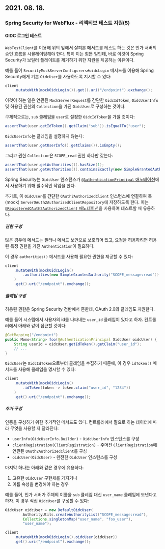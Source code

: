 ## 2021. 08. 18.

### Spring Security for WebFlux - 리액티브 테스트 지원(5)

#### OIDC 로그인 테스트

`WebTestClient`를 이용해 위의 앞에서 살펴본 메서드를 테스트 하는 것은 인가 서버의 승인 흐름을 시뮬레이팅해야 한다. 특히 이는 힘든 일인데, 바로 이것이 Spring Security가 보일러 플레이트를 제거하기 위한 지원을 제공하는 이유이다.

예를 들어 `SecurityMockServerConfigurers#oidcLogin` 메서드를 이용해 Spring Security에게 기본 `OidcUser`를 사용하도록 지시할 수 있다:

```java
client
    .mutateWith(mockOidcLogin()).get().uri("/endpoint").exchange();
```

이것이 하는 일은 연관된 `MockServerRequest`를 간단한 `OidcIdToken`, `OidcUserInfo` 및 허용된 권한의 `Collection`을 가진 `OidcUser`로 구성하는 것이다.

구체적으로는, `sub` 클레임을 `user`로 설정한 `OidcIdToken`을 가질 것이다:

```java
assertThat(user.getIdToken().getClaim("sub")).isEqualTo("user");
```

`OidcUserInfo`는 클레임을 설정하지 않는다:

```java
assertThat(user.getUserInfo().getClaims()).isEmpty();
```

그리고 권한 `Collection`은 `SCOPE_read` 권한 하나만 갖는다:

```java
assertThat(user.getAuthorities()).hasSize(1);
assertThat(user.getAuthorities()).containsExactly(new SimpleGrantedAuthority("SCOPE_read"));
```

Spring Security는 `OidcUser` 인스턴스가 [`@AuthenticationPrincipal` 애노테이션][authentication-principal]에서 사용하기 위해 필수적인 작업을 한다.

추가로, 이 `OidcUser`를 간단한 `OAuth2AuthorizedClient` 인스턴스에 연결하여 목(mock) `ServerOAuth2AuthorizedClientRepository`에 저장하도록 한다. 이는 [`@RegisteredOAuth2AuthorizedClient` 애노테이션][webflux-testing-oauth2]을 사용하여 테스트할 때 유용하다.

##### 권한 구성

많은 경우에 메서드는 필터나 메서드 보안으로 보호되어 있고, 요청을 허용하려면 허용된 특정 권한을 가진 `Authentication`이 필요하다. 

이 경우 `authorities()` 메서드를 사용해 필요한 권한을 제공할 수 있다:

```java
client
    .mutateWith(mockOidcLogin()
        .authorities(new SimpleGrantedAuthority("SCOPE_message:read"))
    )
    .get().uri("/endpoint").exchange();
```

##### 클레임 구성

허용된 권한은 Spring Security 전반에서 흔한데, OAuth 2.0의 클레임도 지원한다.

예를 들어 시스템에서 사용자의 id를 나타내는 `user_id` 클레임이 있다고 하자. 컨트롤러에서 아래와 같이 접근할 것이다:

```java
@GetMapping("/endpoint")
public Mono<String> foo(@AuthenticationPrincipal OidcUser oidcUser) {
    String userId = oidcUser.getIdToken().getClaim("user_id");
    // ...
}
```

`OidcUser`는 `OidcIdToken`으로부터 클레임을 수집하기 때문에, 이 경우 `idToken()` 메서드를 사용해 클레임을 명시할 수 있다:

```java
client
    .mutateWith(mockOidcLogin()
        .idToken(token -> token.claim("user_id", "1234"))
    )
    .get().uri("/endpoint").exchange();
```

##### 추가 구성

인증을 구성하기 위한 추가적인 메서드도 있다. 컨트롤러에서 필요로 하는 데이터에 따라 무엇을 사용할 지 달라진다:

* `userInfo(OidcUserInfo.Builder)` - `OidcUserInfo` 인스턴스를 구성
* `clientRegistration(ClientRegistration)` - 주어진 `ClientRegistration`에 연관된 `OAuth2AuthorizedClient`를 구성
* `oidcUser(OidcUser)` - 완전한 `OidcUser` 인스턴스를 구성

마지막 하나는 아래와 같은 경우에 유용하다:

1. 고유한 `OidcUser` 구현체를 가지거나
2. 이름 속성을 변경해야 하는 경우

예를 들어, 인가 서버가 주체의 이름을 `sub` 클레임 대신 `user_name` 클레임에 보낸다고 하자. 이 경우 직접 `OidcUser`를 구성할 수 있다:

```java
OidcUser oidcUser = new DefaultOidcUser(
        AuthorityUtils.createAuthorityList("SCOPE_message:read"),
        Collections.singletonMap("user_name", "foo_user"),
        "user_name");

client
    .mutateWith(mockOidcLogin().oidcUser(oidcUser))
    .get().uri("/endpoint").exchange();
```



[authentication-principal]: https://docs.spring.io/spring-security/site/docs/5.4.1/reference/html5/#mvc-authentication-principal
[webflux-testing-oauth2]: https://docs.spring.io/spring-security/site/docs/5.4.1/reference/html5/#webflux-testing-oauth2-client